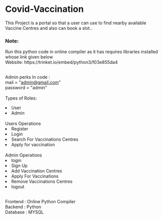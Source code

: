 # Covid-Vaccination


This Project is a portal so that a user can use to find nearby available Vaccine Centres and also can book a slot..<br>
<h3>Note: </h3>Run this python code in online compiler as it has requires libraries installed whose link given below<br> Website: https://trinket.io/embed/python3/f03e855da4
    
 <br>Admin perks In code :<br>
    mail = "admin@gmail.com"<br>
    password  = "admin"<br>
<br>Types of Roles:
<li>User
<li>Admin<br>
 <br>Users Operations<br>
<li>Register<li>Login<li>Search For Vaccinations Centres<li>Apply for vaccination<logout><br>
  <br>Admin Operations<br>
  <li>login
  <li>Sign Up
  <li>Add Vaccination Centres
  <li>Apply For Vaccinations
  <li>Remove Vaccinations Centres
  <li>logout<br><br>
  
  Frontend : Online Python Compiler<br>
  Backend : Python<br>
  Database : MYSQL<br>
    
 
    
